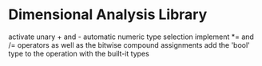 # Dimensional Analysis Library

activate unary + and - automatic numeric type selection
implement *= and /= operators as well as the bitwise compound assignments
add the 'bool' type to the operation with the built-it types